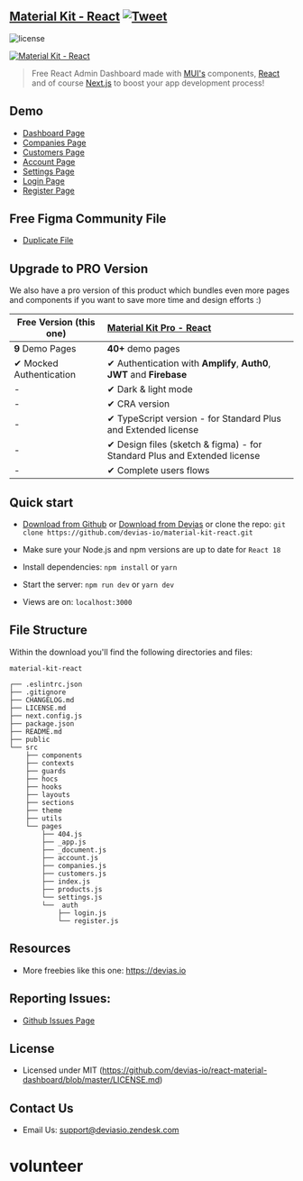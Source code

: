 ## [Material Kit - React](https://material-kit-react.devias.io/) [![Tweet](https://img.shields.io/twitter/url/http/shields.io.svg?style=social&logo=twitter)](https://twitter.com/intent/tweet?text=%F0%9F%9A%A8Devias%20Freebie%20Alert%20-%20An%20awesome%20ready-to-use%20register%20page%20made%20with%20%23material%20%23react%0D%0Ahttps%3A%2F%2Fdevias.io%20%23createreactapp%20%23devias%20%23material%20%23freebie%20%40devias-io)

![license](https://img.shields.io/badge/license-MIT-blue.svg)

[![Material Kit - React](https://github.com/devias-io/material-kit-react/blob/main/public/assets/thumbnail.png)](https://material-kit-react.devias.io/)

> Free React Admin Dashboard made with [MUI's](https://mui.com/?ref=devias-io)
> components, [React](https://reactjs.org/?ref=devias-io) and of
> course [Next.js](https://github.com/vercel/next.js/?ref=devias-io) to boost your app development
> process!

## Demo

- [Dashboard Page](https://material-kit-react.devias.io)
- [Companies Page](https://material-kit-react.devias.io/companies)
- [Customers Page](https://material-kit-react.devias.io/customers)
- [Account Page](https://material-kit-react.devias.io/account)
- [Settings Page](https://material-kit-react.devias.io/settings)
- [Login Page](https://material-kit-react.devias.io/auth/login)
- [Register Page](https://material-kit-react.devias.io/auth/register)

## Free Figma Community File

- [Duplicate File](https://www.figma.com/file/b3L1Np4RYiicZAOMopHNkm/Devias-Dashboard-Design-Library-Kit)

## Upgrade to PRO Version

We also have a pro version of this product which bundles even more pages and components if you want
to save more time and design efforts :)

| Free Version (this one) | [Material Kit Pro - React](https://mui.com/store/items/devias-kit-pro/)  |
|-------------------------|:-------------------------------------------------------------------------|
| **9** Demo Pages        | **40+** demo pages                                                       
| ✔ Mocked Authentication | ✔ Authentication with **Amplify**, **Auth0**, **JWT** and **Firebase**   
| -                       | ✔ Dark & light mode                                                      
| -                       | ✔ CRA version                                                            
| -                       | ✔ TypeScript version - for Standard Plus and Extended license            
| -                       | ✔ Design files (sketch & figma) - for Standard Plus and Extended license 
| -                       | ✔ Complete users flows                                                   

## Quick start

- [Download from Github](https://github.com/devias-io/material-kit-react/archive/master.zip)
  or [Download from Devias](https://devias.io/products/material-kit-react) or clone the
  repo: `git clone https://github.com/devias-io/material-kit-react.git`

- Make sure your Node.js and npm versions are up to date for `React 18`

- Install dependencies: `npm install` or `yarn`

- Start the server: `npm run dev` or `yarn dev`

- Views are on: `localhost:3000`

## File Structure

Within the download you'll find the following directories and files:

```
material-kit-react

┌── .eslintrc.json
├── .gitignore
├── CHANGELOG.md
├── LICENSE.md
├── next.config.js
├── package.json
├── README.md
├── public
└── src
	├── components
	├── contexts
	├── guards
	├── hocs
	├── hooks
	├── layouts
	├── sections
	├── theme
	├── utils
	└── pages
		├── 404.js
		├── _app.js
		├── _document.js
		├── account.js
		├── companies.js
		├── customers.js
		├── index.js
		├── products.js
		└── settings.js
		└──  auth
			├── login.js
			└── register.js
```

## Resources

- More freebies like this one: <https://devias.io>

## Reporting Issues:

- [Github Issues Page](https://github.com/devias-io/react-material-dashboard/issues?ref=devias-io)

## License

- Licensed under MIT (https://github.com/devias-io/react-material-dashboard/blob/master/LICENSE.md)

## Contact Us

- Email Us: support@deviasio.zendesk.com
# volunteer
